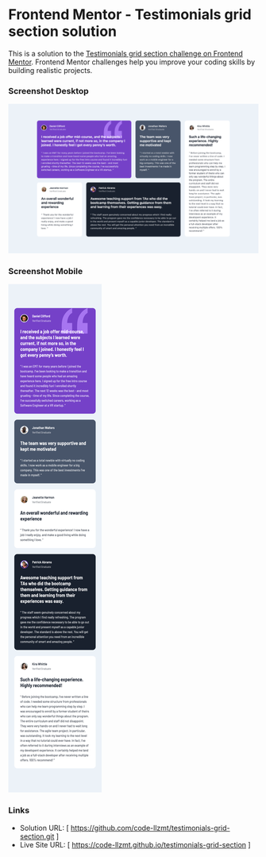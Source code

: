 # Frontend Mentor - Testimonials grid section solution

This is a solution to the [Testimonials grid section challenge on Frontend Mentor](https://www.frontendmentor.io/challenges/testimonials-grid-section-Nnw6J7Un7). Frontend Mentor challenges help you improve your coding skills by building realistic projects. 


### Screenshot Desktop
![](screenshot-testimonials-grid-section-desktop.png)

### Screenshot Mobile
![](screenshot-testimonials-grid-section-mobile.png)


### Links

- Solution URL: [ https://github.com/code-llzmt/testimonials-grid-section.git ]
- Live Site URL: [ https://code-llzmt.github.io/testimonials-grid-section ]
